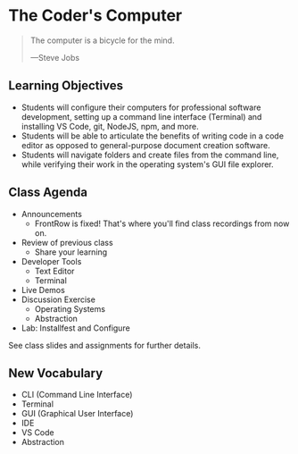 # The Coder's Computer

> The computer is a bicycle for the mind.
>
> —Steve Jobs

## Learning Objectives

- Students will configure their computers for professional software development, setting up a command line interface (Terminal) and installing VS Code, git, NodeJS, npm, and more. 
- Students will be able to articulate the benefits of writing code in a code editor as opposed to general-purpose document creation software.
- Students will navigate folders and create files from the command line, while verifying their work in the operating system's GUI file explorer. 

## Class Agenda

- Announcements
  - FrontRow is fixed! That's where you'll find class recordings from now on.
- Review of previous class
  - Share your learning
- Developer Tools
  - Text Editor
  - Terminal
- Live Demos
- Discussion Exercise
  - Operating Systems
  - Abstraction
- Lab: Installfest and Configure

See class slides and assignments for further details.

## New Vocabulary

- CLI (Command Line Interface)
- Terminal
- GUI (Graphical User Interface)
- IDE
- VS Code
- Abstraction
